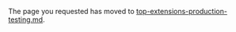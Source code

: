 
The page you requested has moved to [top-extensions-production-testing.md](top-extensions-production-testing.md). 
